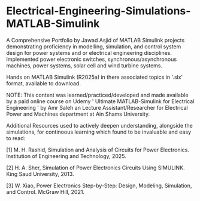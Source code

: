 # Electrical-Engineering-Simulations-MATLAB-Simulink
A Comprehensive Portfolio by Jawad Asjid of MATLAB Simulink projects demonstrating proficiency in modelling, simulation, and control system design for power systems and or electrical engineering disciplines. Implemented power electronic switches, synchronous/asynchronous machines, power systems, solar cell and wind turbine systems.

Hands on MATLAB Simulink (R2025a) in there associated topics in '.slx' format, available to download.


NOTE: This content was learned/practiced/developed and made available by a paid online course on Udemy ' Ultimate MATLAB-Simulink for Electrical Engineering ' by Amr Saleh an Lecture Assistant/Researcher for Electrical Power and Machines department at Ain Shams University.


Additional Resources used to actively deepen understanding, alongside the simulations, for continoous learning which found to be invaluable and easy to read:

[1] M. H. Rashid, Simulation and Analysis of Circuits for Power Electronics. Institution of Engineering and Technology, 2025.

[2] H. A. Sher, Simulation of Power Electronics Circuits Using SIMULINK. King Saud University, 2013.

[3] W. Xiao, Power Electronics Step-by-Step: Design, Modeling, Simulation, and Control. McGraw Hill, 2021.

